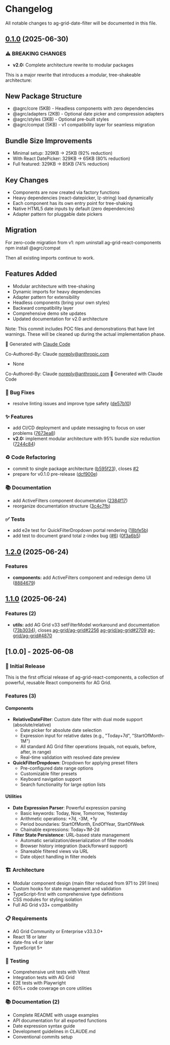 # Changelog

All notable changes to ag-grid-date-filter will be documented in this file.

## [0.1.0](<[https://github.com/ryanrozich/ag-grid-react-components/compare/v1.2.0...v0.1.](https://github.com/ryanrozich/ag-grid-react-components/compare/v1.2.0...v0.1.)0>) (2025-06-30)

### ⚠ BREAKING CHANGES

- **v2.0:** Complete architecture rewrite to modular packages

This is a major rewrite that introduces a modular, tree-shakeable architecture:

## New Package Structure

- @agrc/core (5KB) - Headless components with zero dependencies
- @agrc/adapters (2KB) - Optional date picker and compression adapters
- @agrc/styles (3KB) - Optional pre-built styles
- @agrc/compat (5KB) - v1 compatibility layer for seamless migration

## Bundle Size Improvements

- Minimal setup: 329KB → 25KB (92% reduction)
- With React DatePicker: 329KB → 65KB (80% reduction)
- Full featured: 329KB → 85KB (74% reduction)

## Key Changes

- Components are now created via factory functions
- Heavy dependencies (react-datepicker, lz-string) load dynamically
- Each component has its own entry point for tree-shaking
- Native HTML5 date inputs by default (zero dependencies)
- Adapter pattern for pluggable date pickers

## Migration

For zero-code migration from v1:
npm uninstall ag-grid-react-components
npm install @agrc/compat

Then all existing imports continue to work.

## Features Added

- Modular architecture with tree-shaking
- Dynamic imports for heavy dependencies
- Adapter pattern for extensibility
- Headless components (bring your own styles)
- Backward compatibility layer
- Comprehensive demo site updates
- Updated documentation for v2.0 architecture

Note: This commit includes POC files and demonstrations that have lint warnings.
These will be cleaned up during the actual implementation phase.

🤖 Generated with [Claude Code](<[https://claude.ai/cod](https://claude.ai/cod)e>)

Co-Authored-By: Claude <noreply@anthropic.com>

- None

Co-Authored-By: Claude <noreply@anthropic.com>
🤖 Generated with Claude Code

### 🐛 Bug Fixes

- resolve linting issues and improve type safety ([de57b10](<[https://github.com/ryanrozich/ag-grid-react-components/commit/de57b10015b0f79163cc20451c5dd09d214060e](https://github.com/ryanrozich/ag-grid-react-components/commit/de57b10015b0f79163cc20451c5dd09d214060e)d>))

### ✨ Features

- add CI/CD deployment and update messaging to focus on user problems ([7673ea8](<[https://github.com/ryanrozich/ag-grid-react-components/commit/7673ea876801225c20063e8a32b9f78619391cd](https://github.com/ryanrozich/ag-grid-react-components/commit/7673ea876801225c20063e8a32b9f78619391cd)a>))
- **v2.0:** implement modular architecture with 95% bundle size reduction ([7244c84](<[https://github.com/ryanrozich/ag-grid-react-components/commit/7244c8447c32168bac81d51b9bbd5babb508ccf](https://github.com/ryanrozich/ag-grid-react-components/commit/7244c8447c32168bac81d51b9bbd5babb508ccf)d>))

### ♻️ Code Refactoring

- commit to single package architecture ([b595f23](<[https://github.com/ryanrozich/ag-grid-react-components/commit/b595f23da92ff35887d9bcf4f955622a68d91b7](https://github.com/ryanrozich/ag-grid-react-components/commit/b595f23da92ff35887d9bcf4f955622a68d91b7)4>)), closes [#2](<[https://github.com/ryanrozich/ag-grid-react-components/issues/](https://github.com/ryanrozich/ag-grid-react-components/issues/)2>)
- prepare for v0.1.0 pre-release ([dcf900e](<[https://github.com/ryanrozich/ag-grid-react-components/commit/dcf900e717a3be773705533f0268381b65ff6cc](https://github.com/ryanrozich/ag-grid-react-components/commit/dcf900e717a3be773705533f0268381b65ff6cc)5>))

### 📚 Documentation

- add ActiveFilters component documentation ([2384f17](<[https://github.com/ryanrozich/ag-grid-react-components/commit/2384f1772196b22c79d50dd3088dc6820ce3dea](https://github.com/ryanrozich/ag-grid-react-components/commit/2384f1772196b22c79d50dd3088dc6820ce3dea)e>))
- reorganize documentation structure ([3c4c7fb](<[https://github.com/ryanrozich/ag-grid-react-components/commit/3c4c7fb79fe8c614c625d530349e113b57d03a5](https://github.com/ryanrozich/ag-grid-react-components/commit/3c4c7fb79fe8c614c625d530349e113b57d03a5)9>))

### ✅ Tests

- add e2e test for QuickFilterDropdown portal rendering ([18bfe5b](<[https://github.com/ryanrozich/ag-grid-react-components/commit/18bfe5b6af82772b74f6d1a70c5e20aed379746](https://github.com/ryanrozich/ag-grid-react-components/commit/18bfe5b6af82772b74f6d1a70c5e20aed379746)f>))
- add test to document grand total z-index bug ([#6](<[https://github.com/ryanrozich/ag-grid-react-components/issues/](https://github.com/ryanrozich/ag-grid-react-components/issues/)6>)) ([0f3a6b5](<[https://github.com/ryanrozich/ag-grid-react-components/commit/0f3a6b574e5e6950c91a68c7ed70ed44c85c3b9](https://github.com/ryanrozich/ag-grid-react-components/commit/0f3a6b574e5e6950c91a68c7ed70ed44c85c3b9)f>))

## [1.2.0](<[https://github.com/ryanrozich/ag-grid-react-components/compare/v1.1.0...v1.2.](https://github.com/ryanrozich/ag-grid-react-components/compare/v1.1.0...v1.2.)0>) (2025-06-24)

### Features

- **components:** add ActiveFilters component and redesign demo UI ([8884679](<[https://github.com/ryanrozich/ag-grid-react-components/commit/88846794e8a879c47d277068ffa3e371ace1212](https://github.com/ryanrozich/ag-grid-react-components/commit/88846794e8a879c47d277068ffa3e371ace1212)7>))

## [1.1.0](<[https://github.com/ryanrozich/ag-grid-react-components/compare/v1.1.0-ag-grid-bug-identified...v1.1.](https://github.com/ryanrozich/ag-grid-react-components/compare/v1.1.0-ag-grid-bug-identified...v1.1.)0>) (2025-06-24)

### Features (2)

- **utils:** add AG Grid v33 setFilterModel workaround and documentation ([73b3034](<[https://github.com/ryanrozich/ag-grid-react-components/commit/73b3034f7cfb277981680af82fab35bc168b591](https://github.com/ryanrozich/ag-grid-react-components/commit/73b3034f7cfb277981680af82fab35bc168b591)c>)), closes [ag-grid/ag-grid#2256](<[https://github.com/ag-grid/ag-grid/issues/225](https://github.com/ag-grid/ag-grid/issues/225)6>) [ag-grid/ag-grid#2709](<[https://github.com/ag-grid/ag-grid/issues/270](https://github.com/ag-grid/ag-grid/issues/270)9>) [ag-grid/ag-grid#4870](<[https://github.com/ag-grid/ag-grid/issues/487](https://github.com/ag-grid/ag-grid/issues/487)0>)

## [1.0.0] - 2025-06-08

### 🎉 Initial Release

This is the first official release of ag-grid-react-components, a collection of powerful, reusable React components for AG Grid.

### Features (3)

#### Components

- **RelativeDateFilter**: Custom date filter with dual mode support (absolute/relative)
  - Date picker for absolute date selection
  - Expression input for relative dates (e.g., "Today+7d", "StartOfMonth-1M")
  - All standard AG Grid filter operations (equals, not equals, before, after, in range)
  - Real-time validation with resolved date preview
- **QuickFilterDropdown**: Dropdown for applying preset filters
  - Pre-configured date range options
  - Customizable filter presets
  - Keyboard navigation support
  - Search functionality for large option lists

#### Utilities

- **Date Expression Parser**: Powerful expression parsing
  - Basic keywords: Today, Now, Tomorrow, Yesterday
  - Arithmetic operations: +7d, -3M, +1y
  - Period boundaries: StartOfMonth, EndOfYear, StartOfWeek
  - Chainable expressions: Today+1M-2d
- **Filter State Persistence**: URL-based state management
  - Automatic serialization/deserialization of filter models
  - Browser history integration (back/forward support)
  - Shareable filtered views via URL
  - Date object handling in filter models

### 🏗️ Architecture

- Modular component design (main filter reduced from 971 to 291 lines)
- Custom hooks for state management and validation
- TypeScript-first with comprehensive type definitions
- CSS modules for styling isolation
- Full AG Grid v33+ compatibility

### 📋 Requirements

- AG Grid Community or Enterprise v33.3.0+
- React 18 or later
- date-fns v4 or later
- TypeScript 5+

### 🧪 Testing

- Comprehensive unit tests with Vitest
- Integration tests with AG Grid
- E2E tests with Playwright
- 60%+ code coverage on core utilities

### 📚 Documentation (2)

- Complete README with usage examples
- API documentation for all exported functions
- Date expression syntax guide
- Development guidelines in CLAUDE.md
- Conventional commits setup

